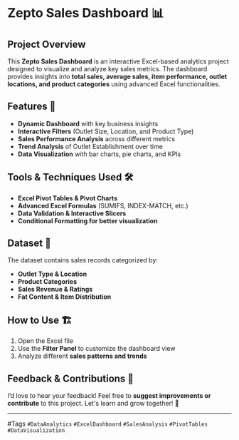 # Zepto Sales Dashboard 📊

## Project Overview
This **Zepto Sales Dashboard** is an interactive Excel-based analytics project designed to visualize and analyze key sales metrics. The dashboard provides insights into **total sales, average sales, item performance, outlet locations, and product categories** using advanced Excel functionalities.

## Features 🚀
- **Dynamic Dashboard** with key business insights
- **Interactive Filters** (Outlet Size, Location, and Product Type)
- **Sales Performance Analysis** across different metrics
- **Trend Analysis** of Outlet Establishment over time
- **Data Visualization** with bar charts, pie charts, and KPIs

## Tools & Techniques Used 🛠️
- **Excel Pivot Tables & Pivot Charts**
- **Advanced Excel Formulas** (SUMIFS, INDEX-MATCH, etc.)
- **Data Validation & Interactive Slicers**
- **Conditional Formatting for better visualization**

## Dataset 📂
The dataset contains sales records categorized by:
- **Outlet Type & Location**
- **Product Categories**
- **Sales Revenue & Ratings**
- **Fat Content & Item Distribution**

## How to Use 🏗️
1. Open the Excel file
2. Use the **Filter Panel** to customize the dashboard view
3. Analyze different **sales patterns and trends**


## Feedback & Contributions 🤝
I’d love to hear your feedback! Feel free to **suggest improvements or contribute** to this project. Let's learn and grow together! 🚀


---

#Tags
`#DataAnalytics` `#ExcelDashboard` `#SalesAnalysis` `#PivotTables` `#DataVisualization`
